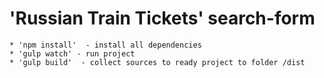# 'Russian Train Tickets' search-form

    * 'npm install'  - install all dependencies
    * 'gulp watch' - run project
    * 'gulp build'  - collect sources to ready project to folder /dist

